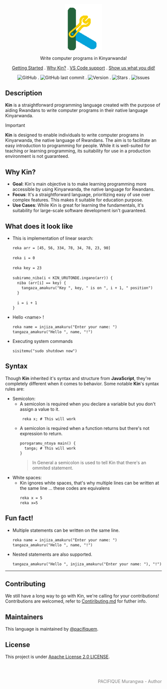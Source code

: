 <p align="center">
  <img src="https://github.com/kin-lang/kin/blob/main/public/kin-logo.svg" width="120" alt="Kin Logo" />
</p>

<p align="center">Write computer programs in Kinyarwanda! </p>
<p align="center">
  <a href="https://kinlang.vercel.app/getting-started">Getting Started</a> .
  <a href="https://kinlang.vercel.app/#why">Why Kin?</a> .
  <a href="https://kinlang.vercel.app/getting-started#ide-integrations">VS Code support</a> .
  <a href="https://github.com/kin-lang/showcase"> Show us what you did! </a>
</p>

<div align="center">
  
![GitHub](https://img.shields.io/github/license/kin-lang/kin) . ![GitHub last commit](https://img.shields.io/github/last-commit/kin-lang/kin) . ![Version](https://img.shields.io/npm/v/@kin-lang/kin) . ![Stars](https://img.shields.io/github/stars/kin-lang/kin) . ![Issues](https://img.shields.io/github/issues/kin-lang/kin)

</div>

## Description

**Kin** is a straightforward programming language created with the purpose of aiding Rwandans to write computer programs in their native language Kinyarwanda.

> [!Important]
> **Kin** is designed to enable individuals to write computer programs in Kinyarwanda, the native language of Rwandans. The aim is to facilitate an easy introduction to programming for people. While it is well-suited for teaching or learning programming, its suitability for use in a production environment is not guaranteed.

## Why Kin?

 - **Goal**:
      Kin's main objective is to make learning programming more accessible by using Kinyarwanda, the native language for Rwandans.
 - **Focus**:
      It's a straightforward language, prioritizing easy of use over complex features. This makes it suitable for education purpose.
 - **Use Cases**:
    While Kin is great for learning the fundamentals, it's suitability  for large-scale software development isn't guaranteed.

## What does it look like

- This is implementation of linear search:
  ```Kin
  reka arr = [45, 56, 334, 78, 34, 78, 23, 90]
  
  reka i = 0
  
  reka key = 23
  
  subiramo_niba(i < KIN_URUTONDE.ingano(arr)) {
    niba (arr[i] == key) {
      tangaza_amakuru("Key ", key, " is on ", i + 1, " position")
    }
  
    i = i + 1
  }
  ```
  
- Hello \<name\> !
  ```Kin
  reka name = injiza_amakuru("Enter your name: ")
  tangaza_amakuru("Hello ", name, "!")
  ```
- Executing system commands
  ```Kin
  sisitemu("sudo shutdown now")
  ```

## Syntax

Though **Kin** inherited it's syntax and structure from **JavaScript**, they're completely different when it comes to behavior.
Some notable **Kin**'s syntax rules are:
- Semicolon:
  - A semicolon is required when you declare a variable but you don't assign a value to it.
      ```Kin
       reka x; # This will work
      ```  
  - A semicolon is required when a function returns but there's not expression to return.
      ```Kin
      porogaramu_ntoya main() {
        tanga; # This will work
      }
      ```
      > In General a semicolon is used to tell Kin that there's an ommited statement.
- White spaces:
  - Kin ignores white spaces, that's why multiple lines can be written at the same line ... these codes are equivalens
    ```Kin
    reka x = 5
    reka x=5
    ```

## Fun fact!

- Multiple statements can be written on the same line.
  ```Kin
  reka name = injiza_amakuru("Enter your name: ") tangaza_amakuru("Hello ", name, "!")
  ```

- Nested statements are also supported.
  ```Kin
  tangaza_amakuru("Hello ", injiza_amakuru("Enter your name: "), "!")
  ```

----------------------------------------------------------------------------------------------------------------------------------------

## Contributing

We still have a long way to go with Kin, we're calling for your contributions!
Contributions are welcomed, refer to [Contiributing.md](https://github.com/kin-lang/kin/blob/main/contributing.md) for futher info.

## Maintainers

This language is maintained by [@pacifiquem](https://github.com/pacifiquem).

## License

This project is under [Apache License 2.0 LICENSE](https://github.com/kin-lang/kin/blob/main/LICENSE).

<br>
<br>

<p align="right" style="color: gray; font: bold;">PACIFIQUE Murangwa - Author</p>
